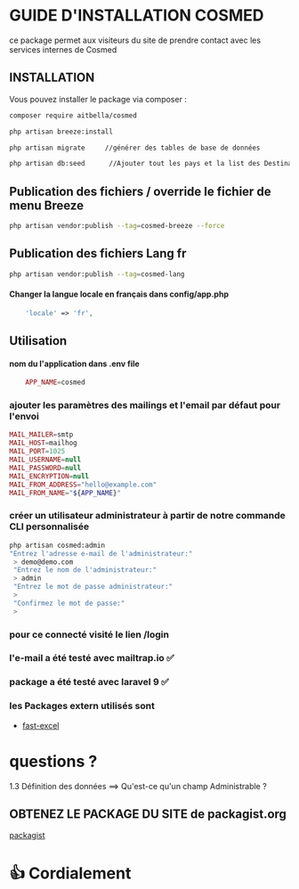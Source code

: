 #  GUIDE D'INSTALLATION COSMED


ce package permet aux visiteurs du site de prendre contact avec les services
internes de Cosmed

## INSTALLATION

Vous pouvez installer le package via composer :

```bash
composer require aitbella/cosmed

php artisan breeze:install

php artisan migrate     //générer des tables de base de données

php artisan db:seed      //Ajouter tout les pays et la list des Destinataire

```

## Publication des fichiers /  override le fichier de menu Breeze
```bash
php artisan vendor:publish --tag=cosmed-breeze --force

```
## Publication des fichiers Lang fr

```bash
php artisan vendor:publish --tag=cosmed-lang

```
#### Changer la langue locale en français  dans config/app.php 

```php
    'locale' => 'fr',
```

## Utilisation
#### nom du l'application dans .env file

```php
    APP_NAME=cosmed 
```


### ajouter les paramètres des mailings et l'email par défaut pour l'envoi
```php
MAIL_MAILER=smtp
MAIL_HOST=mailhog
MAIL_PORT=1025
MAIL_USERNAME=null
MAIL_PASSWORD=null
MAIL_ENCRYPTION=null
MAIL_FROM_ADDRESS="hello@example.com"
MAIL_FROM_NAME="${APP_NAME}"
```

### créer un utilisateur administrateur à partir de notre commande CLI personnalisée
```bash
php artisan cosmed:admin
"Entrez l'adresse e-mail de l'administrateur:"
 > demo@demo.com
 "Entrez le nom de l'administrateur:"
 > admin
 "Entrez le mot de passe administrateur:"
 >
 "Confirmez le mot de passe:"
 >

```

### pour ce connecté visité le lien  /login


### l'e-mail a été testé avec mailtrap.io :white_check_mark:
### package  a été testé avec laravel 9 :white_check_mark:


###  les Packages extern utilisés sont
- [fast-excel](https://github.com/rap2hpoutre/fast-excel)

# questions  ?
1.3 Définition des données  ==> Qu'est-ce qu'un champ Administrable ?


## OBTENEZ LE PACKAGE DU SITE  de packagist.org

[packagist](https://packagist.org/packages/aitbella/cosmed)

# :thumbsup:  Cordialement
